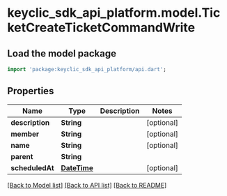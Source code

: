# keyclic_sdk_api_platform.model.TicketCreateTicketCommandWrite

## Load the model package
```dart
import 'package:keyclic_sdk_api_platform/api.dart';
```

## Properties
Name | Type | Description | Notes
------------ | ------------- | ------------- | -------------
**description** | **String** |  | [optional] 
**member** | **String** |  | [optional] 
**name** | **String** |  | [optional] 
**parent** | **String** |  | 
**scheduledAt** | [**DateTime**](DateTime.md) |  | [optional] 

[[Back to Model list]](../README.md#documentation-for-models) [[Back to API list]](../README.md#documentation-for-api-endpoints) [[Back to README]](../README.md)


